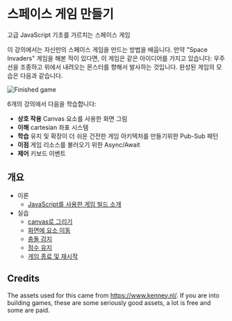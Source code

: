 # 스페이스 게임 만들기

고급 JavaScript 기초를 가르치는 스페이스 게임

이 강의에서는 자신만의 스페이스 게임을 만드는 방법을 배웁니다. 만약 "Space Invaders" 게임을 해본 적이 있다면, 이 게임은 같은 아이디어를 가지고 있습니다: 우주선을 조종하고 위에서 내려오는 몬스터를 향해서 발사하는 것입니다. 완성된 게임의 모습은 다음과 같습니다.

![Finished game](images/pewpew.gif)

6개의 강의에서 다음을 학습합니다:

- **상호 작용** Canvas 요소를 사용한 화면 그림
- **이해** cartesian 좌표 시스템
- **학습** 유지 및 확장이 더 쉬운 건전한 게임 아키텍처를 만들기위한 Pub-Sub 패턴
- **이점** 게임 리소스를 불러오기 위한 Async/Await
- **제어** 키보드 이벤트

## 개요

- 이론
   - [JavaScript를 사용한 게임 빌드 소개](1-introduction/translations/README.ko.md)
- 실습
   - [canvas로 그리기](2-drawing-to-canvas/translations/README.ko.md)
   - [화면에 요소 이동](3-moving-elements-around/translations/README.ko.md)
   - [충돌 감지](4-collision-detection/translations/README.ko.md)
   - [점수 유지](5-keeping-score/translations/README.ko.md)
   - [게임 종료 및 재시작](6-end-condition/translations/README.ko.md)

## Credits

The assets used for this came from https://www.kenney.nl/. 
If you are into building games, these are some seriously good assets, a lot is free and some are paid. 

